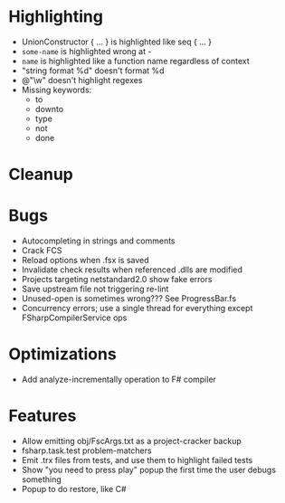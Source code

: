# Highlighting
- UnionConstructor { ... } is highlighted like seq { ... }
- ``some-name`` is highlighted wrong at -
- ``name`` is highlighted like a function name regardless of context
- "string format %d" doesn't format %d
- @"\w" doesn't highlight regexes
- Missing keywords:
  - to
  - downto
  - type
  - not
  - done

# Cleanup

# Bugs
- Autocompleting in strings and comments
- Crack FCS
- Reload options when .fsx is saved
- Invalidate check results when referenced .dlls are modified
- Projects targeting netstandard2.0 show fake errors
- Save upstream file not triggering re-lint
- Unused-open is sometimes wrong??? See ProgressBar.fs
- Concurrency errors; use a single thread for everything except FSharpCompilerService ops

# Optimizations
- Add analyze-incrementally operation to F# compiler

# Features
- Allow emitting obj/FscArgs.txt as a project-cracker backup
- fsharp.task.test problem-matchers
- Emit .trx files from tests, and use them to highlight failed tests
- Show "you need to press play" popup the first time the user debugs something
- Popup to do restore, like C#
